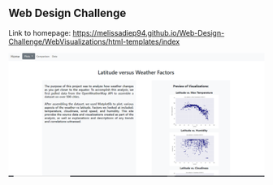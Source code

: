 ## Web Design Challenge

Link to homepage: https://melissadiep94.github.io/Web-Design-Challenge/WebVisualizations/html-templates/index 

![Home](/WebVisualizations/images/home_screenshot.PNG)
